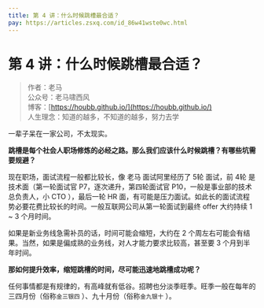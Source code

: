 ```yaml
---
title: 第 4 讲：什么时候跳槽最合适？
pay: https://articles.zsxq.com/id_86w41wste0wc.html
---
```


#  第 4 讲：什么时候跳槽最合适？

> 作者：老马
> <br/>公众号：老马啸西风
> <br/> 博客：[https://houbb.github.io/](https://houbb.github.io/)
> <br/> 人生理念：知道的越多，不知道的越多，努力去学


一辈子呆在一家公司，不太现实。

**跳槽是每个社会人职场修炼的必经之路。那么我们应该什么时候跳槽？有哪些坑需要规避？**

现在职场，面试流程一般都比较长，像 老马 面试阿里经历了 5轮 面试，前 4轮 是技术面（第一轮面试官 P7，逐次递升，第四轮面试官 P10，一般是事业部的技术总负责人，小 CTO ），最后一轮 HR 面，有可能是压力面试。如此长的面试流程势必要花费比较长的时间。一般互联网公司从第一轮面试到最终 offer 大约持续 1 ~ 3 个月时间。

如果是新业务线急需补员的话，时间可能会缩短，大约在 2 个周左右可能会有结果。当然，如果是偏成熟的业务线，对人才能力要求比较高，甚至要 3 个月到半年时间。

**那如何提升效率，缩短跳槽的时间，尽可能迅速地跳槽成功呢？**

任何事情都是有规律的，有高峰就有低谷。招聘也分淡季旺季。旺季一般在每年的三四月份（俗称`金三银四` ）、九十月份（俗称`金九银十` ）。